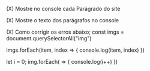 (X) Mostre no console cada Parágrado do site

(X) Mostre o texto dos parágrafos no console

(X) Como corrigir os erros abaixo;
const imgs = document.querySelectorAll("img")

imgs.forEach(item, index => {
console.log(item, index)
})

let i = 0;
img.forEach( => {
console.log(i++)
})

